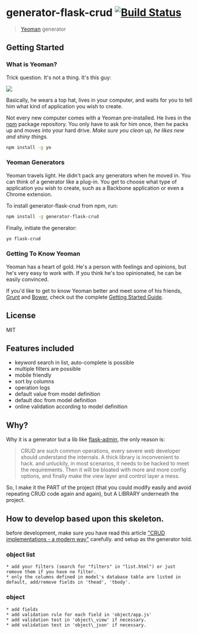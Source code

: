 # generator-flask-crud [![Build Status](https://secure.travis-ci.org/xiechao06/generator-flask-crud.png?branch=master)](https://travis-ci.org/xiechao06/generator-flask-crud)

> [Yeoman](http://yeoman.io) generator


## Getting Started

### What is Yeoman?

Trick question. It's not a thing. It's this guy:

![](http://i.imgur.com/JHaAlBJ.png)

Basically, he wears a top hat, lives in your computer, and waits for you to tell him what kind of application you wish to create.

Not every new computer comes with a Yeoman pre-installed. He lives in the [npm](https://npmjs.org) package repository. You only have to ask for him once, then he packs up and moves into your hard drive. *Make sure you clean up, he likes new and shiny things.*

```bash
npm install -g yo
```

### Yeoman Generators

Yeoman travels light. He didn't pack any generators when he moved in. You can think of a generator like a plug-in. You get to choose what type of application you wish to create, such as a Backbone application or even a Chrome extension.

To install generator-flask-crud from npm, run:

```bash
npm install -g generator-flask-crud
```

Finally, initiate the generator:

```bash
yo flask-crud
```

### Getting To Know Yeoman

Yeoman has a heart of gold. He's a person with feelings and opinions, but he's very easy to work with. If you think he's too opinionated, he can be easily convinced.

If you'd like to get to know Yeoman better and meet some of his friends, [Grunt](http://gruntjs.com) and [Bower](http://bower.io), check out the complete [Getting Started Guide](https://github.com/yeoman/yeoman/wiki/Getting-Started).


## License

MIT

## Features included

* keyword search in list, auto-complete is possible
* multiple filters are possible
* mobile friendly
* sort by columns
* operation logs
* default value from model definition
* default doc from model definition 
* online validation according to model definition

## Why?

Why it is a generator but a lib like [flask-admin](https://github.com/mrjoes/flask-admin/), the only reason is:

> CRUD are such common operations, every severe web developer should understand the internals. A thick library is inconvenient to hack. and unluckily, in most scenarios, it needs to be hacked
> to meet the requirements. Then it will be bloated with more and more config options, and finally make the view layer and control layer a mess. 

So, I make it the PART of the project (that you could modify easily and avoid repeating CRUD code again and again), but A LIBRARY underneath the project.

## How to develop based upon this skeleton.

before development, make sure you have read this article ["CRUD implementations - a modern way"]() carefully. and setup as the generator told.

### object list

    * add your filters (search for "filters" in "list.html") or just remove them if you have no filter.
    * only the columns defined in model's database table are listed in default, add/remove fields in 'thead', 'tbody'.

### object
    
    * add fields
    * add validation rule for each field in 'object/app.js'
    * add validation test in 'object\_view' if necessary.
    * add validation test in 'object\_json' if necessary.
